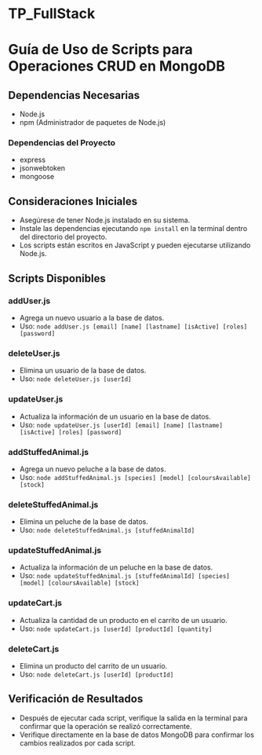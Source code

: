 # TP_FullStack
# Guía de Uso de Scripts para Operaciones CRUD en MongoDB

## Dependencias Necesarias

- Node.js
- npm (Administrador de paquetes de Node.js)

### Dependencias del Proyecto

- express
- jsonwebtoken
- mongoose

## Consideraciones Iniciales

- Asegúrese de tener Node.js instalado en su sistema.
- Instale las dependencias ejecutando `npm install` en la terminal dentro del directorio del proyecto.
- Los scripts están escritos en JavaScript y pueden ejecutarse utilizando Node.js.

## Scripts Disponibles

### addUser.js

- Agrega un nuevo usuario a la base de datos.
- Uso: `node addUser.js [email] [name] [lastname] [isActive] [roles] [password]`

### deleteUser.js

- Elimina un usuario de la base de datos.
- Uso: `node deleteUser.js [userId]`

### updateUser.js

- Actualiza la información de un usuario en la base de datos.
- Uso: `node updateUser.js [userId] [email] [name] [lastname] [isActive] [roles] [password]`

### addStuffedAnimal.js

- Agrega un nuevo peluche a la base de datos.
- Uso: `node addStuffedAnimal.js [species] [model] [coloursAvailable] [stock]`

### deleteStuffedAnimal.js

- Elimina un peluche de la base de datos.
- Uso: `node deleteStuffedAnimal.js [stuffedAnimalId]`

### updateStuffedAnimal.js

- Actualiza la información de un peluche en la base de datos.
- Uso: `node updateStuffedAnimal.js [stuffedAnimalId] [species] [model] [coloursAvailable] [stock]`

### updateCart.js

- Actualiza la cantidad de un producto en el carrito de un usuario.
- Uso: `node updateCart.js [userId] [productId] [quantity]`

### deleteCart.js

- Elimina un producto del carrito de un usuario.
- Uso: `node deleteCart.js [userId] [productId]`

## Verificación de Resultados

- Después de ejecutar cada script, verifique la salida en la terminal para confirmar que la operación se realizó correctamente.
- Verifique directamente en la base de datos MongoDB para confirmar los cambios realizados por cada script.
